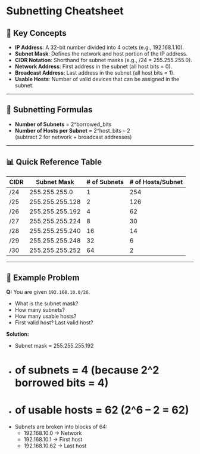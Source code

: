 # Subnetting Cheatsheet

## 📘 Key Concepts
- **IP Address**: A 32-bit number divided into 4 octets (e.g., 192.168.1.10).
- **Subnet Mask**: Defines the network and host portion of the IP address.
- **CIDR Notation**: Shorthand for subnet masks (e.g., /24 = 255.255.255.0).
- **Network Address**: First address in the subnet (all host bits = 0).
- **Broadcast Address**: Last address in the subnet (all host bits = 1).
- **Usable Hosts**: Number of valid devices that can be assigned in the subnet.

---

## 🧮 Subnetting Formulas
- **Number of Subnets** = 2^borrowed_bits  
- **Number of Hosts per Subnet** = 2^host_bits – 2  
  (subtract 2 for network + broadcast addresses)

---

## 📊 Quick Reference Table

| CIDR | Subnet Mask      | # of Subnets | # of Hosts/Subnet |
|------|------------------|--------------|-------------------|
| /24  | 255.255.255.0    | 1            | 254               |
| /25  | 255.255.255.128  | 2            | 126               |
| /26  | 255.255.255.192  | 4            | 62                |
| /27  | 255.255.255.224  | 8            | 30                |
| /28  | 255.255.255.240  | 16           | 14                |
| /29  | 255.255.255.248  | 32           | 6                 |
| /30  | 255.255.255.252  | 64           | 2                 |

---

## 📝 Example Problem
**Q:** You are given `192.168.10.0/26`.  
- What is the subnet mask?  
- How many subnets?  
- How many usable hosts?  
- First valid host? Last valid host?

**Solution:**
- Subnet mask = 255.255.255.192  
- # of subnets = 4 (because 2^2 borrowed bits = 4)  
- # of usable hosts = 62 (2^6 – 2 = 62)  
- Subnets are broken into blocks of 64:  
  - 192.168.10.0 → Network  
  - 192.168.10.1 → First host  
  - 192.168.10.62 → Last host
